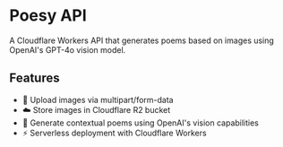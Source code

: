 # Poesy API

A Cloudflare Workers API that generates poems based on images using OpenAI's GPT-4o vision model.

## Features

- 📸 Upload images via multipart/form-data
- ☁️ Store images in Cloudflare R2 bucket
- 🤖 Generate contextual poems using OpenAI's vision capabilities
- ⚡ Serverless deployment with Cloudflare Workers
